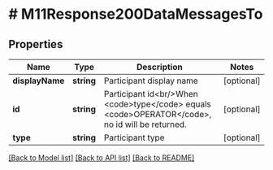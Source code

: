 # # M11Response200DataMessagesTo

## Properties

Name | Type | Description | Notes
------------ | ------------- | ------------- | -------------
**displayName** | **string** | Participant display name | [optional]
**id** | **string** | Participant id&lt;br/&gt;When &lt;code&gt;type&lt;/code&gt; equals &lt;code&gt;OPERATOR&lt;/code&gt;, no id will be returned. | [optional]
**type** | **string** | Participant type | [optional]

[[Back to Model list]](../../README.md#models) [[Back to API list]](../../README.md#endpoints) [[Back to README]](../../README.md)
